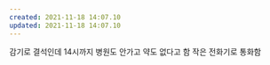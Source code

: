 ```yaml
---
created: 2021-11-18 14:07.10
updated: 2021-11-18 14:07.10
---
```

감기로 결석인데 14시까지 병원도 안가고 약도 없다고 함
작은 전화기로 통화함

